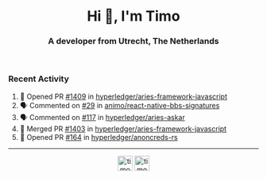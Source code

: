 <h1 align="center">Hi 👋, I'm Timo</h1>
<h3 align="center">A developer from Utrecht, The Netherlands</h3>
<br/>
<!-- https://github.com/rahuldkjain/github-profile-readme-generator --!>

<!--  <p align="left"><img src="https://github-readme-stats.vercel.app/api?username=timoglastra&show_icons=true&count_private=true&" alt="timoglastra" /></p> --!>

<!--
Github language stats
<p align="left"><img src="https://github-readme-stats.vercel.app/api/top-langs/?username=timoglastra&layout=compact" alt="timoglastra" /><p>
-->

<!-- Codestats language stats -->
<!-- <p align="left"><img src="https://codestats-readme.vercel.app/api/top-langs/?username=timoglastra&layout=compact&language_count=12" alt="timoglastra" /><p>    --!>
  
<h3>Recent Activity</h3>

<!--START_SECTION:activity-->
1. 💪 Opened PR [#1409](https://github.com/hyperledger/aries-framework-javascript/pull/1409) in [hyperledger/aries-framework-javascript](https://github.com/hyperledger/aries-framework-javascript)
2. 🗣 Commented on [#29](https://github.com/animo/react-native-bbs-signatures/issues/29) in [animo/react-native-bbs-signatures](https://github.com/animo/react-native-bbs-signatures)
3. 🗣 Commented on [#117](https://github.com/hyperledger/aries-askar/issues/117) in [hyperledger/aries-askar](https://github.com/hyperledger/aries-askar)
4. 🎉 Merged PR [#1403](https://github.com/hyperledger/aries-framework-javascript/pull/1403) in [hyperledger/aries-framework-javascript](https://github.com/hyperledger/aries-framework-javascript)
5. 💪 Opened PR [#164](https://github.com/hyperledger/anoncreds-rs/pull/164) in [hyperledger/anoncreds-rs](https://github.com/hyperledger/anoncreds-rs)
<!--END_SECTION:activity-->

---

<p align="center">
<a href="https://twitter.com/timoglastra" target="blank"><img align="center" src="https://cdn.jsdelivr.net/npm/simple-icons@3.0.1/icons/twitter.svg" alt="timoglastra" height="30" width="30" /></a>
<a href="https://linkedin.com/in/timoglastra" target="blank"><img align="center" src="https://cdn.jsdelivr.net/npm/simple-icons@3.0.1/icons/linkedin.svg" alt="timoglastra" height="30" width="30" /></a>
</p>



